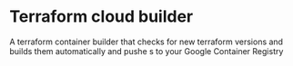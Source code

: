 # Terraform cloud builder

A terraform container builder that checks for new terraform versions and builds them automatically and pushe s to your Google Container Registry


